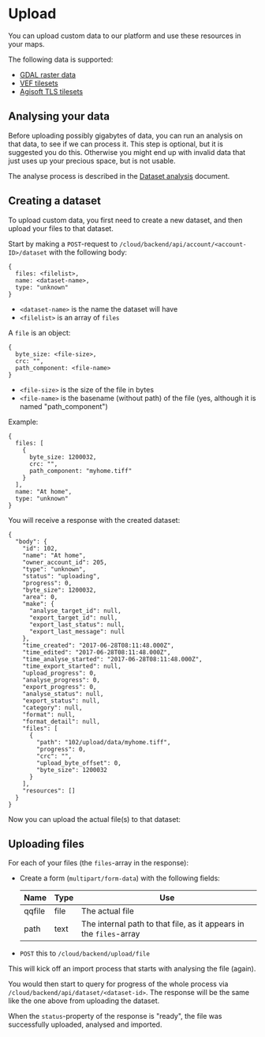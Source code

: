 # Upload

You can upload custom data to our platform and use these resources in your maps.

The following data is supported:

- [GDAL raster data](http://www.gdal.org/formats_list.html)
- [VEF tilesets](https://github.com/Melown/true3d-format-spec)
- [Agisoft TLS tilesets](http://www.agisoft.com/)

## Analysing your data

Before uploading possibly gigabytes of data, you can run an analysis on that data,
to see if we can process it. This step is optional, but it is suggested you
do this. Otherwise you might end up with invalid data that just uses up your precious
space, but is not usable.

The analyse process is described in the [Dataset analysis](upload-analysis.md) document.

## Creating a dataset

To upload custom data, you first need to create a new dataset, and then upload your
files to that dataset.

Start by making a `POST`-request to `/cloud/backend/api/account/<account-ID>/dataset`
with the following body:
```
{
  files: <filelist>,
  name: <dataset-name>,
  type: "unknown"
}
```

- `<dataset-name>` is the name the dataset will have
- `<filelist>` is an array of `files`

A `file` is an object:
```
{
  byte_size: <file-size>,
  crc: "",
  path_component: <file-name>
}
```

- `<file-size>` is the size of the file in bytes
- `<file-name>` is the basename (without path) of the file (yes, although it is named "path_component")

Example:
```
{
  files: [
    {
      byte_size: 1200032,
      crc: "",
      path_component: "myhome.tiff"
    }
  ],
  name: "At home",
  type: "unknown"
}
```

You will receive a response with the created dataset:
```
{
  "body": {
    "id": 102,
    "name": "At home",
    "owner_account_id": 205,
    "type": "unknown",
    "status": "uploading",
    "progress": 0,
    "byte_size": 1200032,
    "area": 0,
    "make": {
      "analyse_target_id": null,
      "export_target_id": null,
      "export_last_status": null,
      "export_last_message": null
    },
    "time_created": "2017-06-28T08:11:48.000Z",
    "time_edited": "2017-06-28T08:11:48.000Z",
    "time_analyse_started": "2017-06-28T08:11:48.000Z",
    "time_export_started": null,
    "upload_progress": 0,
    "analyse_progress": 0,
    "export_progress": 0,
    "analyse_status": null,
    "export_status": null,
    "category": null,
    "format": null,
    "format_detail": null,
    "files": [
      {
        "path": "102/upload/data/myhome.tiff",
        "progress": 0,
        "crc": "",
        "upload_byte_offset": 0,
        "byte_size": 1200032
      }
    ],
    "resources": []
  }
}
```

Now you can upload the actual file(s) to that dataset:

## Uploading files

For each of your files (the `files`-array in the response):

- Create a form (`multipart/form-data`) with the following fields:

  |Name   |Type |Use |
  |-------|-----|----|
  |qqfile |file |The actual file |
  |path   |text |The internal path to that file, as it appears in the `files`-array |

- `POST` this to `/cloud/backend/upload/file`

This will kick off an import process that starts with analysing the file (again).

You would then start to query for progress of the whole process via `/cloud/backend/api/dataset/<dataset-id>`. The response will be the same like the one above from uploading the dataset.

When the `status`-property of the response is "ready", the file was successfully uploaded, analysed and imported.
